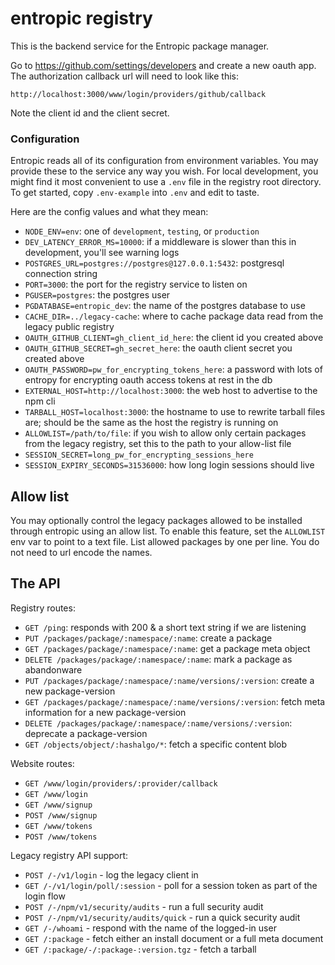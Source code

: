 # entropic registry

This is the backend service for the Entropic package manager.


Go to https://github.com/settings/developers and create a new oauth app. The authorization callback url will need to look like this:

```
http://localhost:3000/www/login/providers/github/callback
```

Note the client id and the client secret.

### Configuration

Entropic reads all of its configuration from environment variables. You may provide these to the service any way you wish. For local development, you might find it most convenient to use a `.env` file in the registry root directory. To get started, copy `.env-example` into `.env` and edit to taste.

Here are the config values and what they mean:

* `NODE_ENV=env`: one of `development`, `testing`, or `production`
* `DEV_LATENCY_ERROR_MS=10000`: if a middleware is slower than this in development, you'll see warning logs
* `POSTGRES_URL=postgres://postgres@127.0.0.1:5432`: postgresql connection string
* `PORT=3000`: the port for the registry service to listen on
* `PGUSER=postgres`: the postgres user
* `PGDATABASE=entropic_dev`: the name of the postgres database to use
* `CACHE_DIR=../legacy-cache`: where to cache package data read from the legacy public registry
* `OAUTH_GITHUB_CLIENT=gh_client_id_here`: the client id you created above
* `OAUTH_GITHUB_SECRET=gh_secret_here`: the oauth client secret you created above
* `OAUTH_PASSWORD=pw_for_encrypting_tokens_here`: a password with lots of entropy for encrypting oauth access tokens at rest in the db
* `EXTERNAL_HOST=http://localhost:3000`: the web host to advertise to the npm cli
* `TARBALL_HOST=localhost:3000`: the hostname to use to rewrite tarball files are; should be the same as the host the registry is running on
* `ALLOWLIST=/path/to/file`: if you wish to allow only certain packages from the legacy registry, set this to the path to your allow-list file
* `SESSION_SECRET=long_pw_for_encrypting_sessions_here`
* `SESSION_EXPIRY_SECONDS=31536000`: how long login sessions should live


## Allow list

You may optionally control the legacy packages allowed to be installed through entropic using an allow list. To enable this feature, set the `ALLOWLIST` env var to point to a text file. List allowed packages by one per line. You do not need to url encode the names.

## The API

Registry routes:

* `GET /ping`: responds with 200 & a short text string if we are listening
* `PUT /packages/package/:namespace/:name`: create a package
* `GET /packages/package/:namespace/:name`: get a package meta object
* `DELETE /packages/package/:namespace/:name`: mark a package as abandonware
* `PUT /packages/package/:namespace/:name/versions/:version`: create a new package-version
* `GET /packages/package/:namespace/:name/versions/:version`: fetch meta information for a new package-version
* `DELETE /packages/package/:namespace/:name/versions/:version`: deprecate a package-version
* `GET /objects/object/:hashalgo/*`: fetch a specific content blob

Website routes:

* `GET /www/login/providers/:provider/callback`
* `GET /www/login`
* `GET /www/signup`
* `POST /www/signup`
* `GET /www/tokens`
* `POST /www/tokens`

Legacy registry API support:

* `POST /-/v1/login` - log the legacy client in
* `GET /-/v1/login/poll/:session` - poll for a session token as part of the login flow
* `POST /-/npm/v1/security/audits` - run a full security audit
* `POST /-/npm/v1/security/audits/quick` - run a quick security audit
* `GET /-/whoami` - respond with the name of the logged-in user
* `GET /:package` - fetch either an install document or a full meta document
* `GET /:package/-/:package-:version.tgz` - fetch a tarball
